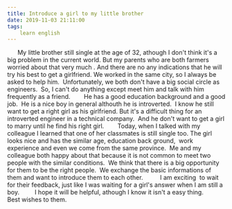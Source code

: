 ```yaml
---
title: Introduce a girl to my little brother
date: 2019-11-03 21:11:00
tags:
    learn english
---
```

      My little brother still single at the age of 32, athough I don't think it's a big problem in the current world. But my parents who are both farmers worried about that very much . And there are no any indications that he will try his best to get a girlfriend. We worked in the same city, so I always be asked to help him.  Unfortunately, we both don't have a big social circle as engineers.  So, I can't do anything except meet him and talk with him frequently as a friend.        He has a good education background and a good job.  He is a nice boy in general althouth he is introverted.  I know he still want to get a right girl as his girlfriend. But it's a difficult thing for an introverted engineer in a technical company.  And he don't want to get a girl to marry until he find his right girl.        Today, when I talked with my colleague I learned that one of her classmates is still single too. The girl looks nice and has the similar age, education back ground,  work experience and even we come from the same province.  Me and my colleague both happy about that because it is not common to meet two people with the similar conditions.  We think that there is a big opportunity for them to be the right people.  We exchange the basic informations of them and want to introduce them to each other.          I am exciting  to wait for their feedback, just like I was waiting for a girl's answer when I am still a boy.         I hope it will be helpful, athough I know it isn't a easy thing.         Best wishes to them.